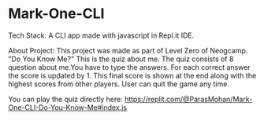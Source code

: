 # Mark-One-CLI
Tech Stack:
A CLI app made with javascript in Repl.it IDE.

About Project:
This project was made as part of Level Zero of Neogcamp.
"Do You Know Me?" This is the quiz about me. The quiz consists of 8 question about me.You have to type the answers.
For each correct answer the score is updated by 1.
This final score is shown at the end along with the highest scores from other players.
User can quit the game any time.

You can play the quiz directly here:
https://replit.com/@ParasMohan/Mark-One-CLI-Do-You-Know-Me#index.js
